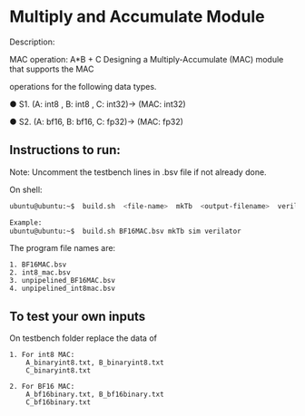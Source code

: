 
# Multiply and Accumulate Module

Description:

MAC operation: A*B + C
Designing a Multiply-Accumulate (MAC) module that supports the MAC

operations for the following data types.

● S1. (A: int8 , B: int8 , C: int32)-> (MAC: int32)

● S2. (A: bf16, B: bf16, C: fp32)-> (MAC: fp32)


## Instructions to run:

Note: Uncomment the testbench lines in .bsv file if not already done.

On shell:
```bash
ubuntu@ubuntu:~$  build.sh  <file-name>  mkTb  <output-filename>  verilator

Example:
ubuntu@ubuntu:~$  build.sh BF16MAC.bsv mkTb sim verilator
```

The program file names are:
    
    1. BF16MAC.bsv 
    2. int8_mac.bsv 
    3. unpipelined_BF16MAC.bsv 
    4. unpipelined_int8mac.bsv

## To test your own inputs
On testbench folder replace the data of 

    1. For int8 MAC:
        A_binaryint8.txt, B_binaryint8.txt
        C_binaryint8.txt

    2. For BF16 MAC:
        A_bf16binary.txt, B_bf16binary.txt
        C_bf16binary.txt
